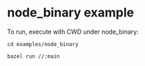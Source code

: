 # node_binary example

To run, execute with CWD under node_binary:
```
cd examples/node_binary

bazel run //:main
```